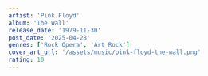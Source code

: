 ```yaml
---
artist: 'Pink Floyd'
album: 'The Wall'
release_date: '1979-11-30'
post_date: '2025-04-28'
genres: ['Rock Opera', 'Art Rock']
cover_art_url: '/assets/music/pink-floyd-the-wall.png'
rating: 10
---
```

